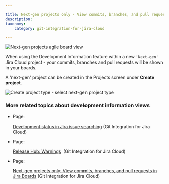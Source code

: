 ```yaml
---

title: Next-gen projects only - View commits, branches, and pull requests in Jira Boards
description:
taxonomy:
    category: git-integration-for-jira-cloud

---
```

![Next-gen projects agile board view](https://bigbrassband.atlassian.net/wiki/download/attachments/1940783272/next-gen-board-demo.png%3Fversion=1&modificationDate=1561736182799&cacheVersion=1&api=v2&width=658&height=250?version=1&modificationDate=1631349336206&cacheVersion=1&api=v2)

When using the Development Information feature within a new `'Next-gen'` Jira Cloud project - your commits, branches and pull requests will be shown in your boards.

A 'next-gen' project can be created in the Projects screen under **Create project**.

![Create project type - select next-gen project type](https://bigbrassband.atlassian.net/wiki/download/thumbnails/1940783272/create-next-gen-project.png%3Fversion=1&modificationDate=1561736330729&cacheVersion=1&api=v2&width=347&height=250?version=1&modificationDate=1631349336224&cacheVersion=1&api=v2&width=340&height=244)

### More related topics about development information views

*   Page:

    [Development status in Jira issue searching](/wiki/spaces/GITCLOUD/pages/1940914287/Development+status+in+Jira+issue+searching) (Git Integration for Jira Cloud)

*   Page:

    [Release Hub: Warnings](/wiki/spaces/GITCLOUD/pages/1941373081)  (Git Integration for Jira Cloud)

*   Page:

    [Next-gen projects only: View commits, branches, and pull requests in Jira Boards](/wiki/spaces/GITCLOUD/pages/1940783272/Next-gen+projects+only%3A+View+commits%2C+branches%2C+and+pull+requests+in+Jira+Boards) (Git Integration for Jira Cloud)